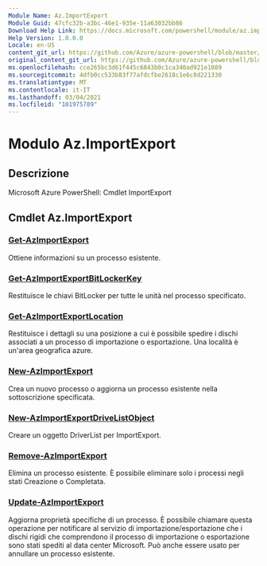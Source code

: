 ```yaml
---
Module Name: Az.ImportExport
Module Guid: 47cfc32b-a3bc-46e1-935e-11a63032bb86
Download Help Link: https://docs.microsoft.com/powershell/module/az.importexport
Help Version: 1.0.0.0
Locale: en-US
content_git_url: https://github.com/Azure/azure-powershell/blob/master/src/ImportExport/help/Az.ImportExport.md
original_content_git_url: https://github.com/Azure/azure-powershell/blob/master/src/ImportExport/help/Az.ImportExport.md
ms.openlocfilehash: cce265bc3d61f445c6843b0c1ca340ad921e1089
ms.sourcegitcommit: 4dfb0cc533b83f77afdcfbe2618c1e6c8d221330
ms.translationtype: MT
ms.contentlocale: it-IT
ms.lasthandoff: 03/04/2021
ms.locfileid: "101975789"
---
```

# Modulo Az.ImportExport
## Descrizione
Microsoft Azure PowerShell: Cmdlet ImportExport

## Cmdlet Az.ImportExport
### [Get-AzImportExport](Get-AzImportExport.md)
Ottiene informazioni su un processo esistente.

### [Get-AzImportExportBitLockerKey](Get-AzImportExportBitLockerKey.md)
Restituisce le chiavi BitLocker per tutte le unità nel processo specificato.

### [Get-AzImportExportLocation](Get-AzImportExportLocation.md)
Restituisce i dettagli su una posizione a cui è possibile spedire i dischi associati a un processo di importazione o esportazione.
Una località è un'area geografica azure.

### [New-AzImportExport](New-AzImportExport.md)
Crea un nuovo processo o aggiorna un processo esistente nella sottoscrizione specificata.

### [New-AzImportExportDriveListObject](New-AzImportExportDriveListObject.md)
Creare un oggetto DriverList per ImportExport.

### [Remove-AzImportExport](Remove-AzImportExport.md)
Elimina un processo esistente.
È possibile eliminare solo i processi negli stati Creazione o Completata.

### [Update-AzImportExport](Update-AzImportExport.md)
Aggiorna proprietà specifiche di un processo.
È possibile chiamare questa operazione per notificare al servizio di importazione/esportazione che i dischi rigidi che comprendono il processo di importazione o esportazione sono stati spediti al data center Microsoft.
Può anche essere usato per annullare un processo esistente.

